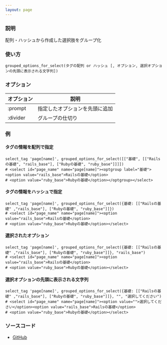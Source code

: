 ```yaml
---
layout: page
---
```

### 説明
配列・ハッシュから作成した選択肢をグループ化

### 使い方
    grouped_options_for_select(タグの配列 or ハッシュ [, オプション, 選択オプションの先頭に表示される文字列])

### オプション

オプション    | 説明
---------|----------------
:prompt  | 指定したオプションを先頭に追加
:divider | グループの仕切り

### 例
#### タグの情報を配列で指定
    select_tag 'page[name]', grouped_options_for_select([["基礎", [["Railsの基礎", "rails_base"], ["Rubyの基礎", "ruby_base"]]]])
    # <select id="page_name" name="page[name]"><optgroup label="基礎"><option value="rails_base">Railsの基礎</option>
    # <option value="ruby_base">Rubyの基礎</option></optgroup></select>

#### タグの情報をハッシュで指定
    select_tag 'page[name]', grouped_options_for_select({基礎: [["Railsの基礎" ,"rails_base"], ["Rubyの基礎", "ruby_base"]]})
    # <select id="page_name" name="page[name]"><option value="rails_base">Railsの基礎</option>
    # <option value="ruby_base">Rubyの基礎</option></select>

#### 選択されたオプション
    select_tag 'page[name]', grouped_options_for_select({基礎: [["Railsの基礎" ,"rails_base"], ["Rubyの基礎", "ruby_base"]]}, "rails_base")
    # <select id="page_name" name="page[name]"><option value="rails_base">Railsの基礎</option>
    # <option value="ruby_base">Rubyの基礎</option></select>

#### 選択オプションの先頭に表示される文字列
    select_tag 'page[name]', grouped_options_for_select({基礎: [["Railsの基礎" ,"rails_base"], ["Rubyの基礎", "ruby_base"]]}, "", "選択してください")
    # <select id="page_name" name="page[name]"><option value="">選択してください</option><option value="rails_base">Railsの基礎</option>
    # <option value="ruby_base">Rubyの基礎</option></select>

### ソースコード
* [GitHub](https://github.com/rails/rails/blob/f33d52c95217212cbacc8d5e44b5a8e3cdc6f5b3/actionview/lib/action_view/helpers/form_options_helper.rb#L531)